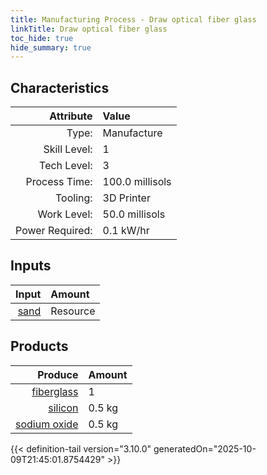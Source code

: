 ```yaml
---
title: Manufacturing Process - Draw optical fiber glass
linkTitle: Draw optical fiber glass
toc_hide: true
hide_summary: true
---
```

<!-- This is generated by the MarsSim HelpGenertor, do not edit. -->


## Characteristics

| Attribute      | Value |
|--------:|:------|
|Type:|Manufacture|
|Skill Level:|1|
|Tech Level:|3|
|Process Time:|100.0 millisols|
|Tooling:|3D Printer|
|Work Level:|50.0 millisols|
|Power Required:|0.1 kW/hr|

## Inputs

| Input      | Amount |
|--------:|:------|
|[sand](/docs/definitions/resource/sand)|Resource|2.0 kg|

## Products


| Produce      | Amount |
|--------:|:------|
|[fiberglass](/docs/definitions/part/fiberglass)|1|
|[silicon](/docs/definitions/resource/silicon)|0.5 kg|
|[sodium oxide](/docs/definitions/resource/sodium-oxide)|0.5 kg|



{{< definition-tail version="3.10.0" generatedOn="2025-10-09T21:45:01.8754429" >}}



